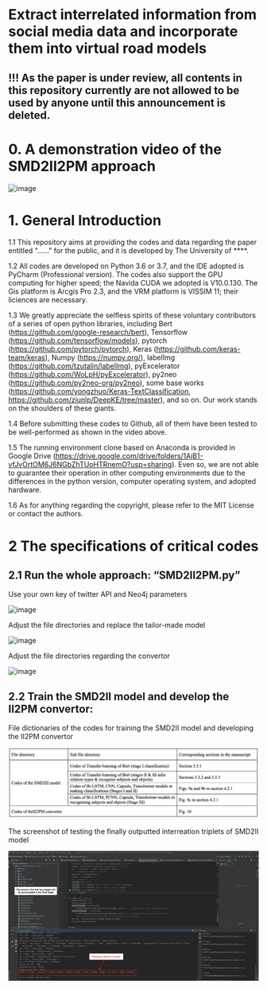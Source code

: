 # Extract interrelated information from social media data and incorporate them into virtual road models

## !!! As the paper is under review, all contents in this repository currently are not allowed to be used by anyone until this announcement is deleted.  

# 0. A demonstration video of the SMD2II2PM approach  

![image](https://github.com/0AnonymousSite0/Social-media-data-to-Interrelated-informtion-to-Parameters-of-virtual-road-model/blob/main/Screenshots/A%20demonstrtaion%20video.gif)


# 1. General Introduction

1.1 This repository aims at providing the codes and data regarding the paper entitled “……” for the public, and it is developed by The University of ****.

1.2 All codes are developed on Python 3.6 or 3.7, and the IDE adopted is PyCharm (Professional version). The codes also support the GPU computing for higher speed; the Navida CUDA we adopted is V10.0.130. The Gis platform is Arcgis Pro 2.3, and the VRM platform is VISSIM 11; their liciences are necessary. 

1.3 We greatly appreciate the selfless spirits of these voluntary contributors of a series of open python libraries, including 
Bert (https://github.com/google-research/bert), Tensorflow (https://github.com/tensorflow/models), pytorch (https://github.com/pytorch/pytorch), Keras (https://github.com/keras-team/keras), Numpy (https://numpy.org/), labelImg (https://github.com/tzutalin/labelImg), pyExcelerator (https://github.com/WoLpH/pyExcelerator), py2neo (https://github.com/py2neo-org/py2neo), some base works (https://github.com/yongzhuo/Keras-TextClassification, https://github.com/zjunlp/DeepKE/tree/master), and so on. Our work stands on the shoulders of these giants.

1.4 Before submitting these codes to Github, all of them have been tested to be well-performed as shown in the video above.

1.5 The running environment clone based on Anaconda is provided in Google Drive (https://drive.google.com/drive/folders/1AjB1-vfJvOrtOM6J6NGbZhTUoHTRnemO?usp=sharing). Even so, we are not able to guarantee their operation in other computing environments due to the differences in the python version, computer operating system, and adopted hardware.

1.6 As for anything regarding the copyright, please refer to the MIT License or contact the authors.

# 2 The specifications of critical codes

## 2.1 Run the whole approach: “SMD2II2PM.py” 

Use your own key of twitter API and Neo4j parameters

![image](https://github.com/0AnonymousSite0/Social-media-for-road-transport-model/blob/main/Screenshots/Screenshot1.jpg)

Adjust the file directories and replace the tailor-made model

![image](https://github.com/0AnonymousSite0/Social-media-for-road-transport-model/blob/main/Screenshots/Screenshot2.jpg)

Adjust the file directories regarding the convertor

![image](https://github.com/0AnonymousSite0/Social-media-for-road-transport-model/blob/main//Screenshots/Screenshot3.jpg)

## 2.2 Train the SMD2II model and develop the II2PM convertor:

File dictionaries of the codes for training the SMD2II model and developing the II2PM convertor

![image](https://github.com/0AnonymousSite0/Social-media-data-to-Interrelated-informtion-to-Parameters-of-virtual-road-model/blob/main/Screenshots/File%20dictionaries%20of%20codes.png)

The screenshot of testing the finally outputted interreation triplets of SMD2II model  

![image](https://github.com/0AnonymousSite0/Social-media-data-to-Interrelated-informtion-to-Parameters-of-virtual-road-model/blob/main/Fig.%20S1%20Final_Precision_Recall_F1_of_SMD2II.png)





